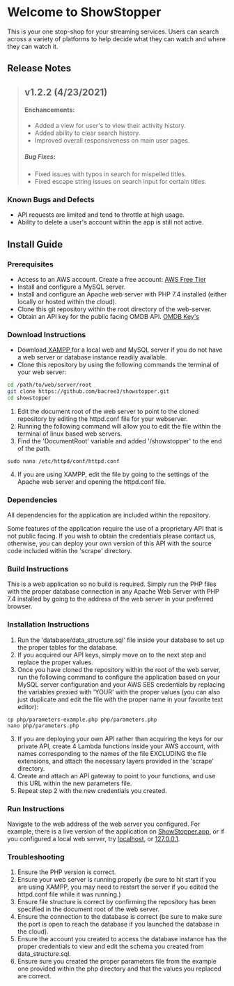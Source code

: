 # Welcome to ShowStopper
This is your one stop-shop for your streaming services. Users can search across a variety of platforms to help decide what they can watch and where they can watch it.

## Release Notes
>
>  ## v1.2.2 (4/23/2021)
>  #### Enchancements:
>  - Added a view for user's to view their activity history.
>  - Added ability to clear search history.
>  - Improved overall responsiveness on main user pages.
>  ##### Bug Fixes:
>  - Fixed issues with typos in search for mispelled titles.
>  - Fixed escape string issues on search input for certain titles.
>

### Known Bugs and Defects
- API requests are limited and tend to throttle at high usage.
- Ability to delete a user's account within the app is still not active.

## Install Guide
### Prerequisites
- Access to an AWS account. Create a free account: <a href = "https://aws.amazon.com/free/?trk=ps_a131L0000085DvcQAE&trkCampaign=acq_paid_search_brand&sc_channel=ps&sc_campaign=acquisition_US&sc_publisher=google&sc_category=core&sc_country=US&sc_geo=NAMER&sc_outcome=acq&sc_detail=aws%20free%20tier&sc_content=Account_e&sc_segment=432339156165&sc_medium=ACQ-P|PS-GO|Brand|Desktop|SU|AWS|Core|US|EN|Text&s_kwcid=AL!4422!3!432339156165!e!!g!!aws%20free%20tier&ef_id=Cj0KCQjw4ImEBhDFARIsAGOTMj8N81JmKn0X-FE5Axfk9u2xhRTMiYp-89ERUkrinHyb6Joyp7eE5JwaAgX0EALw_wcB:G:s&s_kwcid=AL!4422!3!432339156165!e!!g!!aws%20free%20tier&all-free-tier.sort-by=item.additionalFields.SortRank&all-free-tier.sort-order=asc&awsf.Free%20Tier%20Types=*all&awsf.Free%20Tier%20Categories=*all">AWS Free Tier</a>
- Install and configure a MySQL server.
- Install and configure an Apache web server with PHP 7.4 installed (either locally or hosted within the cloud).
- Clone this git repository within the root directory of the web-server.
- Obtain an API key for the public facing OMDB API. <a href = "http://www.omdbapi.com/apikey.aspx">OMDB Key's</a>
### Download Instructions
- Download<a href = "https://www.apachefriends.org/download.html"> XAMPP </a>for a local web and MySQL server if you do not have a web server or database instance readily available.
- Clone this repository by using the following commands the terminal of your web server:
```bash
cd /path/to/web/server/root
git clone https://github.com/bacree3/showstopper.git
cd showstopper
```
1. Edit the document root of the web server to point to the cloned repository by editing the httpd.conf file for your webserver.
2. Running the following command will allow you to edit the file within the terminal of linux based web servers. 
3. Find the 'DocumentRoot' variable and added '/showstopper' to the end of the path.
```
sudo nano /etc/httpd/conf/httpd.conf
```
4. If you are using XAMPP, edit the file by going to the settings of the Apache web server and opening the httpd.conf file. 
### Dependencies
All dependencies for the application are included within the repository.

Some features of the application require the use of a proprietary API that is not public facing. If you wish to obtain the credentials please contact us, otherwise, you can deploy your own version of this API with the source code included within the 'scrape' directory.
### Build Instructions
This is a web application so no build is required. Simply run the PHP files with the proper database connection in any Apache Web Server with PHP 7.4 installed by going to the address of the web server in your preferred browser.
### Installation Instructions
1. Run the 'database/data_structure.sql' file inside your database to set up the proper tables for the database.
2. If you acquired our API keys, simply move on to the next step and replace the proper values.
3. Once you have cloned the repository within the root of the web server, run the following command to configure the application based on your MySQL server configuration and your AWS SES credentials by replacing the variables prexied with 'YOUR' with the proper values (you can also just duplicate and edit the file with the proper name in your favorite text editor):
```
cp php/parameters-example.php php/parameters.php
nano php/parameters.php
```
3. If you are deploying your own API rather than acquiring the keys for our private API, create 4 Lambda functions inside your AWS account, with names corresponding to the names of the file EXCLUDING the file extensions, and attach the necessary layers provided in the 'scrape' directory.
4. Create and attach an API gateway to point to your functions, and use this URL within the new parameters file.
5. Repeat step 2 with the new credentials you created.
### Run Instructions
Navigate to the web address of the web server you configured. For example, there is a live version of the application on <a href = "https://showstopper.app">ShowStopper.app</a>, or if you configured a local web server, try <a href = "http://localhost">localhost</a>, or <a href = "http://127.0.0.1">127.0.0.1</a>.
### Troubleshooting
1. Ensure the PHP version is correct.
2. Ensure your web server is running properly (be sure to hit start if you are using XAMPP, you may need to restart the server if you edited the httpd.conf file while it was running.)
3. Ensure file structure is correct by confirming the repository has been specified in the document root of the web server.
4. Ensure the connection to the database is correct (be sure to make sure the port is open to reach the database if you launched the database in the cloud).
5. Ensure the account you created to access the database instance has the proper credentials to view and edit the schema you created from data_structure.sql.
6. Ensure sure you created the proper parameters file from the example one provided within the php directory and that the values you replaced are correct.
